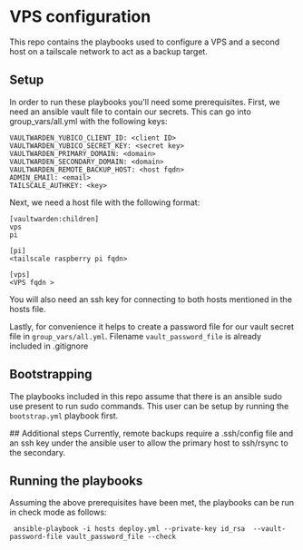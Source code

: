 # VPS configuration
This repo contains the playbooks used to configure a VPS and a second host on a tailscale network to act as a backup target.

## Setup
In order to run these playbooks you'll need some prerequisites. First, we need an ansible vault file
to contain our secrets. This can go into group_vars/all.yml with the following keys:

```
VAULTWARDEN_YUBICO_CLIENT_ID: <client ID>
VAULTWARDEN_YUBICO_SECRET_KEY: <secret key>
VAULTWARDEN_PRIMARY_DOMAIN: <domain>
VAULTWARDEN_SECONDARY_DOMAIN: <domain>
VAULTWARDEN_REMOTE_BACKUP_HOST: <host fqdn>
ADMIN_EMAIl: <email>
TAILSCALE_AUTHKEY: <key>
```

Next, we need a host file with the following format:

```
[vaultwarden:children]
vps
pi

[pi]
<tailscale raspberry pi fqdn>

[vps]
<VPS fqdn >
```

You will also need an ssh key for connecting to both hosts mentioned in the hosts file. 

Lastly, for convenience it helps to create a password file for our vault secret file in ```group_vars/all.yml```. Filename ```vault_password_file``` is already included in .gitignore

## Bootstrapping
The playbooks included in this repo assume that there is an ansible sudo use present to run sudo commands. 
This user can be setup by running the ```bootstrap.yml``` playbook first. 

## Additional steps
Currently, remote backups require a .ssh/config file and an ssh key under the ansible user
to allow the primary host to ssh/rsync to the secondary.

## Running the playbooks
Assuming the above prerequisites have been met, the playbooks can be run in check mode as follows:

``` ansible-playbook -i hosts deploy.yml --private-key id_rsa  --vault-password-file vault_password_file --check```